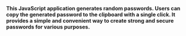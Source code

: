 **This JavaScript application generates random passwords. Users can copy the generated password to the clipboard with a single click. It provides a simple and convenient way to create strong and secure passwords for various purposes.**
